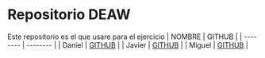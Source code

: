 # Repositorio DEAW
Este repositorio es el que usare para el ejercicio
| NOMBRE | GITHUB |
| -------- | -------- |
| Daniel | [GITHUB](https://github.com/danii170) |
| Javier | [GITHUB](https://github.com/Riieiro) |
| Miguel | [GITHUB](https://github.com/Mikipower) |
